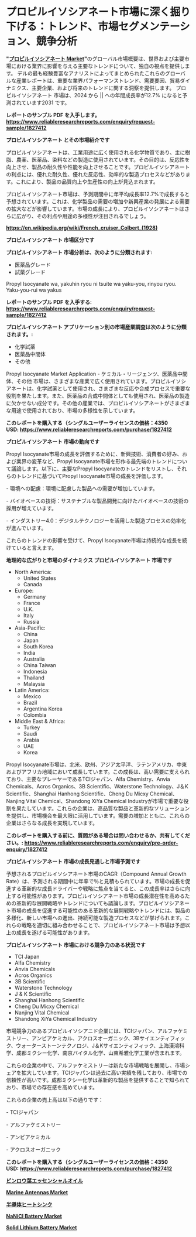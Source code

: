 <p><h1>プロピルイソシアネート市場に深く掘り下げる：トレンド、市場セグメンテーション、競争分析</h1></p><p><strong>"<a href="https://www.reliableresearchreports.com/propyl-isocyanate-r1827412">プロピルイソシアネート Market</a>"</strong>のグローバル市場概要は、世界および主要市場における業界に影響を与える主要なトレンドについて、独自の視点を提供します。 デルの最も経験豊富なアナリストによってまとめられたこれらのグローバルな産業レポートは、重要な業界パフォーマンストレンド、需要要因、貿易ダイナミクス、主要企業、および将来のトレンドに関する洞察を提供します。 プロピルイソシアネート 市場は、2024 から || への年間成長率が12.7% になると予測されています2031 です。</p>
<p><strong>レポートのサンプル PDF を入手します。</strong><strong><a href="https://www.reliableresearchreports.com/enquiry/request-sample/1827412">https://www.reliableresearchreports.com/enquiry/request-sample/1827412</a></strong></p>
<p><strong>プロピルイソシアネート とその市場紹介です</strong></p>
<p><p>プロピルイソシアネートは、工業用途に広く使用される化学物質であり、主に樹脂、農薬、医薬品、染料などの製造に使用されています。その目的は、反応性を向上させ、製品の耐久性や性能を向上させることです。プロピルイソシアネートの利点には、優れた耐久性、優れた反応性、効率的な製造プロセスなどがあります。これにより、製品の品質向上や生産性の向上が見込まれます。</p><p>プロピルイソシアネート市場は、予測期間中に年平均成長率12.7%で成長すると予想されています。これは、化学製品の需要の増加や新興産業の発展による需要の拡大などが影響しています。市場の成長により、プロピルイソシアネートはさらに広がり、その利点や用途の多様性が注目されるでしょう。</p><a href="https://en.wikipedia.org/wiki/French_cruiser_Colbert_(1928)"></a></p>
<p><strong><a href="https://en.wikipedia.org/wiki/French_cruiser_Colbert_(1928)">https://en.wikipedia.org/wiki/French_cruiser_Colbert_(1928)</a></strong></p>
<p><strong>プロピルイソシアネート&nbsp;市場区分です</strong><strong></strong></p>
<p><strong>プロピルイソシアネート 市場分析は、次のように分類されます:</strong>&nbsp;</p>
<p><ul><li>医薬品グレード</li><li>試薬グレード</li></ul></p>
<p><p>Propyl Isocyanate wa, yakuhin ryou ni tsuite wa yaku-you, rinyou ryou. Yaku-you-rui wa yakus</p></p>
<p><strong>レポートのサンプル PDF を入手する: <a href="https://www.reliableresearchreports.com/enquiry/request-sample/1827412">https://www.reliableresearchreports.com/enquiry/request-sample/1827412</a></strong></p>
<p><strong> プロピルイソシアネート アプリケーション別の市場産業調査は次のように分類されます。:</strong></p>
<p><ul><li>化学試薬</li><li>医薬品中間体</li><li>その他</li></ul></p>
<p><p>Propyl Isocyanate Market Application - ケミカル・リージェンツ、医薬品中間体、その他 市場は、さまざまな産業で広く使用されています。プロピルイソシアネートは、化学試薬として使用され、さまざまな反応や合成プロセスで重要な役割を果たします。また、医薬品の合成中間体としても使用され、医薬品の製造に欠かせない成分です。その他の産業では、プロピルイソシアネートがさまざまな用途で使用されており、市場の多様性を示しています。</p></p>
<p><strong>このレポートを購入する（シングルユーザーライセンスの価格：4350 USD:</strong><strong>&nbsp;<a href="https://www.reliableresearchreports.com/purchase/1827412">https://www.reliableresearchreports.com/purchase/1827412</a></strong></p>
<p><strong>プロピルイソシアネート 市場の動向です</strong></p>
<p><p>Propyl Isocyanate市場の成長を評価するために、新興技術、消費者の好み、および業界の変革など、Propyl Isocyanate市場を形作る最先端のトレンドについて議論します。以下に、主要なPropyl Isocyanateのトレンドをリストし、それらのトレンドに基づいてPropyl Isocyanate市場の成長を評価します。</p><p>- 環境への配慮：環境に配慮した製品への需要が増加しています。</p><p>- バイオベースの技術：サステナブルな製品開発に向けたバイオベースの技術の採用が増えています。</p><p>- インダストリー4.0：デジタルテクノロジーを活用した製造プロセスの効率化が進んでいます。</p><p>これらのトレンドの影響を受けて、Propyl Isocyanate市場は持続的な成長を続けていると言えます。</p></p>
<p><strong>地理的な広がりと市場のダイナミクス プロピルイソシアネート 市場です</strong></p>
<p><ul>
    <li>
        North America:
        <ul>
            <li>United States</li>
            <li>Canada</li>
        </ul>
    </li>
    <li>
        Europe:
        <ul>
            <li>Germany</li>
            <li>France</li>
            <li>U.K.</li>
            <li>Italy</li>
            <li>Russia</li>
        </ul>
    </li>
    <li>
        Asia-Pacific:
        <ul>
            <li>China</li>
            <li>Japan</li>
            <li>South Korea</li>
            <li>India</li>
            <li>Australia</li>
            <li>China Taiwan</li>
            <li>Indonesia</li>
            <li>Thailand</li>
            <li>Malaysia</li>
        </ul>
    </li>
    <li>
        Latin America:
        <ul>
            <li>Mexico</li>
            <li>Brazil</li>
            <li>Argentina Korea</li>
            <li>Colombia</li>
        </ul>
    </li>
    <li>
        Middle East & Africa:
        <ul>
            <li>Turkey</li>
            <li>Saudi</li>
            <li>Arabia</li>
            <li>UAE</li>
            <li>Korea</li>
        </ul>
    </li>
    </ul></p>
<p><p>Propyl Isocyanate市場は、北米、欧州、アジア太平洋、ラテンアメリカ、中東およびアフリカ地域において成長しています。この成長は、高い需要に支えられており、主要なプレーヤーであるTCIジャパン、Alfa Chemistry、Anvia Chemicals、Acros Organics、3B Scientific、Waterstone Technology、J＆K Scientific、Shanghai Hanhong Scientific、Cheng Du Micxy Chemical、Nanjing Vital Chemical、Shandong XiYa Chemical Industryが市場で重要な役割を果たしています。これらの企業は、高品質な製品と革新的なソリューションを提供し、市場機会を最大限に活用しています。需要の増加とともに、これらの企業はさらなる成長を実現しています。</p></p>
<p><strong>このレポートを購入する前に、質問がある場合は問い合わせるか、共有してください。:&nbsp;<a href="https://www.reliableresearchreports.com/enquiry/pre-order-enquiry/1827412">https://www.reliableresearchreports.com/enquiry/pre-order-enquiry/1827412</a></strong></p>
<p><strong>プロピルイソシアネート 市場の成長見通しと市場予測です</strong></p>
<p><p>予想されるプロピルイソシアネート市場のCAGR（Compound Annual Growth Rate）は、予測される期間中に年率で％と見積もられています。市場の成長を促進する革新的な成長ドライバーや戦略に焦点を当てると、この成長率はさらに向上する可能性があります。プロピルイソシアネート市場の成長潜在性を高めるための革新的な展開戦略やトレンドについても議論します。プロピルイソシアネート市場の成長を促進する可能性のある革新的な展開戦略やトレンドには、製品の多様化、新しい市場への進出、持続可能な製造プロセスなどが挙げられます。これらの戦略を適切に組み合わせることで、プロピルイソシアネート市場は予想以上の成長を遂げる可能性があります。</p></p>
<p><strong>プロピルイソシアネート 市場における競争力のある状況です</strong></p>
<p><ul><li>TCI Japan</li><li>Alfa Chemistry</li><li>Anvia Chemicals</li><li>Acros Organics</li><li>3B Scientific</li><li>Waterstone Technology</li><li>J & K Scientific</li><li>Shanghai Hanhong Scientific</li><li>Cheng Du Micxy Chemical</li><li>Nanjing Vital Chemical</li><li>Shandong XiYa Chemical Industry</li></ul></p>
<p><p>市場競争力のあるプロピルイソシアニド企業には、TCIジャパン、アルファケミストリー、アンビアケミカル、アクロスオーガニック、3Bサイエンティフィック、ウォーターストーンテクノロジ、J＆Kサイエンティフィック、上海漢鴻科学、成都ミクシー化学、南京バイタル化学、山東希雅化学工業が含まれます。</p><p>これらの企業の中で、アルファケミストリーは新たな市場戦略を展開し、市場シェアを拡大しています。TCIジャパンは過去に高い実績を残しており、市場での信頼性が高いです。成都ミクシー化学は革新的な製品を提供することで知られており、市場での存在感を高めています。</p><p>これらの企業の売上高は以下の通りです：</p><p>- TCIジャパン</p><p>- アルファケミストリー</p><p>- アンビアケミカル</p><p>- アクロスオーガニック</p></p>
<p><strong>このレポートを購入する（シングルユーザーライセンスの価格：4350 USD:</strong>&nbsp;<strong><a href="https://www.reliableresearchreports.com/purchase/1827412">https://www.reliableresearchreports.com/purchase/1827412</a></strong></p>
<p><strong><p><a href="https://medium.com/@rudysimonis2023/%E3%82%B0%E3%83%AD%E3%83%BC%E3%83%90%E3%83%AB-%E3%83%99%E3%83%86%E3%83%AB%E8%91%89%E3%82%A8%E3%83%83%E3%82%BB%E3%83%B3%E3%82%B7%E3%83%A3%E3%83%AB%E3%82%AA%E3%82%A4%E3%83%AB%E5%B8%82%E5%A0%B4-%E8%A3%BD%E5%93%81%E3%82%BF%E3%82%A4%E3%83%97-%E8%92%B8%E7%95%99-%E5%9C%A7%E6%90%BE-%E3%82%A8%E3%83%B3%E3%83%89%E3%83%A6%E3%83%BC%E3%82%B6%E3%83%BC-%E5%9C%B0%E5%9F%9F%E3%81%AB%E7%84%A6%E7%82%B9%E3%82%92%E5%BD%93%E3%81%A6%E3%81%9F%E5%88%86%E6%9E%90%E3%81%A8%E4%BA%88%E6%B8%AC-2024%E5%B9%B4%E3%81%8B%E3%82%892031%E5%B9%B4%E3%81%BE%E3%81%A7-f198809622d6">ビンロウ葉エッセンシャルオイル</a></p><p><a href="https://medium.com/@presleybode/global-marine-antennas-market-sector-types-applications-market-player-strategies-regional-50652371576f">Marine Antennas Market</a></p><p><a href="https://medium.com/@rudysimonis2023/%E5%8D%8A%E5%B0%8E%E4%BD%93%E3%83%92%E3%83%BC%E3%83%88%E3%82%B7%E3%83%B3%E3%82%AF%E5%B8%82%E5%A0%B4-%E3%82%B0%E3%83%AD%E3%83%BC%E3%83%90%E3%83%AB%E5%B8%82%E5%A0%B4%E3%82%B7%E3%82%A7%E3%82%A2%E3%81%A8%E3%83%A9%E3%83%B3%E3%82%AD%E3%83%B3%E3%82%B0-%E7%B7%8F%E5%A3%B2%E4%B8%8A%E3%81%A8%E9%9C%80%E8%A6%81%E4%BA%88%E6%B8%AC2024%E5%B9%B4-2031%E5%B9%B4-95ca0b3d1549">半導体ヒートシンク</a></p><p><a href="https://www.linkedin.com/pulse/strategic-insights-global-nanicl-battery-market-trends-vfaxe?trackingId=P7qe77bBT9q%2BYeYhgiZxzw%3D%3D">NaNiCl Battery Market</a></p><p><a href="https://www.linkedin.com/pulse/global-solid-lithium-battery-market-opportunities-forecast-j8kxe?trackingId=3Im8XkPSRZCnrt2kBI5lZw%3D%3D">Solid Lithium Battery Market</a></p></strong></p>
